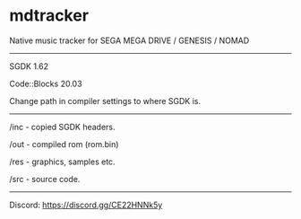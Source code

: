 # mdtracker
 Native music tracker for SEGA MEGA DRIVE / GENESIS / NOMAD
	
---

SGDK 1.62

Code::Blocks 20.03

Change path in compiler settings to where SGDK is.

---

/inc - copied SGDK headers.

/out - compiled rom (rom.bin)

/res - graphics, samples etc.

/src - source code.

---

Discord: https://discord.gg/CE22HNNk5y
